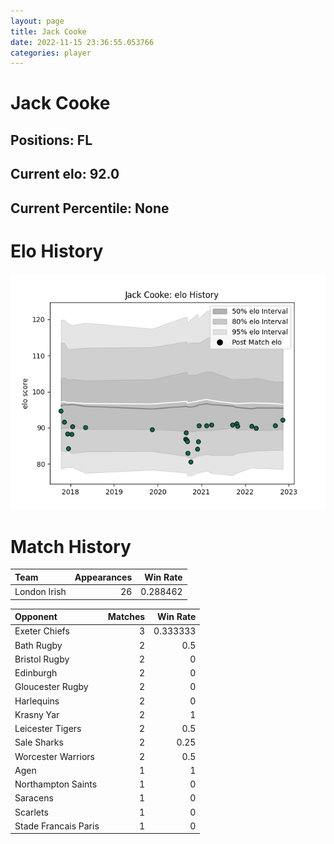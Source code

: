 ```yaml
---  
layout: page  
title: Jack Cooke  
date: 2022-11-15 23:36:55.053766  
categories: player  
---
```

# Jack Cooke

## Positions: FL

## Current elo: 92.0

## Current Percentile: None

# Elo History


![elo history](history_JackCooke.png)
# Match History


| Team         |   Appearances |   Win Rate |
|:-------------|--------------:|-----------:|
| London Irish |            26 |   0.288462 |

| Opponent             |   Matches |   Win Rate |
|:---------------------|----------:|-----------:|
| Exeter Chiefs        |         3 |   0.333333 |
| Bath Rugby           |         2 |   0.5      |
| Bristol Rugby        |         2 |   0        |
| Edinburgh            |         2 |   0        |
| Gloucester Rugby     |         2 |   0        |
| Harlequins           |         2 |   0        |
| Krasny Yar           |         2 |   1        |
| Leicester Tigers     |         2 |   0.5      |
| Sale Sharks          |         2 |   0.25     |
| Worcester Warriors   |         2 |   0.5      |
| Agen                 |         1 |   1        |
| Northampton Saints   |         1 |   0        |
| Saracens             |         1 |   0        |
| Scarlets             |         1 |   0        |
| Stade Francais Paris |         1 |   0        |